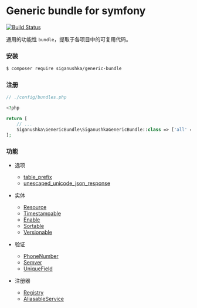 # Generic bundle for symfony

[![Build Status](https://travis-ci.org/siganushka/generic-bundle.svg?branch=master)](https://travis-ci.org/siganushka/generic-bundle)

通用的功能性 `bundle`，提取于各项目中的可复用代码。

### 安装

```bash
$ composer require siganushka/generic-bundle
```

### 注册

```php
// ./config/bundles.php

<?php

return [
    // ...
    Siganushka\GenericBundle\SiganushkaGenericBundle::class => ['all' => true],
];
```

### 功能

- 选项
	- [table_prefix](docs/configuration/table_prefix.md)
	- [unescaped_unicode_json_response](docs/configuration/unescaped_unicode_json_response.md)

- 实体
	- [Resource](docs/model/resource.md)
	- [Timestampable](docs/model/timestampable.md)
	- [Enable](docs/model/enable.md)
	- [Sortable](docs/model/sortable.md)
	- [Versionable](docs/model/versionable.md)

- 验证
	- [PhoneNumber](docs/validator/phone_number.md)
	- [Semver](docs/validator/semver.md)
	- [UniqueField](docs/validator/unique_field.md)

- 注册器
	- [Registry](docs/registry/registry.md)
	- [AliasableService](docs/registry/registry.md#AliasableService)
